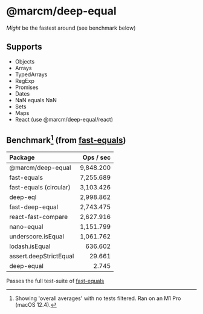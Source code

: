 # @marcm/deep-equal
*Might* be the fastest around (see benchmark below)

## Supports 
- Objects
- Arrays
- TypedArrays
- RegExp
- Promises
- Dates
- NaN equals NaN
- Sets
- Maps
- React (use @marcm/deep-equal/react)

## Benchmark[^1] (from [fast-equals](https://github.com/planttheidea/fast-equals))
[^1]: Showing 'overall averages' with no tests filtered. Ran on an M1 Pro (macOS 12.4).

| Package | Ops / sec |
| :---        |    ---: |
| @marcm/deep-equal | 9,848.200 |
| fast-equals | 7,255.689 |
| fast-equals (circular) | 3,103.426 |
| deep-eql               | 2,998.862 |
| fast-deep-equal        | 2,743.475 |
| react-fast-compare     | 2,627.916 |
| nano-equal             | 1,151.799 |
| underscore.isEqual     | 1,061.762 |
| lodash.isEqual         | 636.602   |
| assert.deepStrictEqual | 29.661    |
| deep-equal             | 2.745     |

Passes the full test-suite of [fast-equals](https://github.com/planttheidea/fast-equals)

